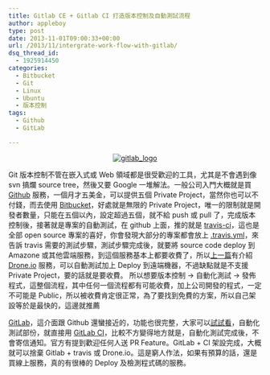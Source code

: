 ```yaml
---
title: Gitlab CE + Gitlab CI 打造版本控制及自動測試流程
author: appleboy
type: post
date: 2013-11-01T09:00:33+00:00
url: /2013/11/intergrate-work-flow-with-gitlab/
dsq_thread_id:
  - 1925914450
categories:
  - Bitbucket
  - Git
  - Linux
  - Ubuntu
  - 版本控制
tags:
  - Github
  - GitLab

---
```

<div style="margin:0 auto; text-align:center">
  <a href="https://www.flickr.com/photos/appleboy/10605193576/" title="gitlab_logo by appleboy46, on Flickr"><img src="https://i2.wp.com/farm4.staticflickr.com/3830/10605193576_54b54e4dfc_n.jpg?resize=320%2C206&#038;ssl=1" alt="gitlab_logo" data-recalc-dims="1" /></a>
</div>

Git 版本控制不管在嵌入式或 Web 領域都是很受歡迎的工具，尤其是不會遇到像 svn 搞爛 source tree，然後又要 Google 一堆解法。一般公司入門大概就是買 <a href="https://github.com/" target="_blank">Github</a> 服務，一個月才五美金，可以提供五個 Private Project，當然你也可以不付錢，而去使用 <a href="https://bitbucket.org/" target="_blank">Bitbucket</a>，好處就是無限的 Private Project，唯一的限制就是開發者數量，只能在五個以內，設定超過五個，就不給 push 或 pull 了，完成版本控制後，接著就是專案的自動測試，在 github 上面，推的就是 <a href="https://travis-ci.org/" target="_blank">travis-ci</a>，這也是全部 open source 專案的喜好，你會發現大部分的專案都會放上 <a href="https://github.com/appleboy/backbone-template-engine/blob/master/.travis.yml" target="_blank">.travis.yml</a>，來告訴 travis 需要的測試步驟，測試步驟完成後，就要將 source code deploy 到 Amazone 或其他雲端服務，到這個服務基本上都要收費了，所以<a href="http://blog.wu-boy.com/2013/10/drone-io-with-runy-compass-setup/" target="_blank">上一篇</a>有介紹 <a href="https://drone.io/" target="_blank">Drone.io</a> 服務，可以自動測試加上 Deploy 到遠端機器，不過缺點就是不支援 Private Project，要的話就是要收費。 <!--more--> 所以想要版本控制 -> 自動化測試 -> 發佈程式，這整個流程，其中任何一個流程都有可能收費，加上公司開發的程式，一定不可能是 Public，所以被收費肯定很正常，為了要找到免費的方案，所以自己架設等於是最快的，這邊就推薦 

<a href="http://gitlab.org/" target="_blank">GitLab</a>，這介面跟 Github 還蠻接近的，功能也很完整，大家可以<a href="http://demo.gitlab.com/users/sign_in" target="_blank">試試看</a>，自動化測試部份，就直接用 <a href="http://gitlab.org/gitlab-ci/" target="_blank">GitLab CI</a>，比較不方變得地方就是，自動化測試完成後，不會寄信通知。官方有提到歡迎任何人送 PR Feature。GitLab + CI 架設完成，大概就可以捨棄 Gitlab + travis 或 Drone.io。這是窮人作法，如果有預算的話，還是買線上服務，真的有很棒的 Deploy 及檢測程式碼的服務。